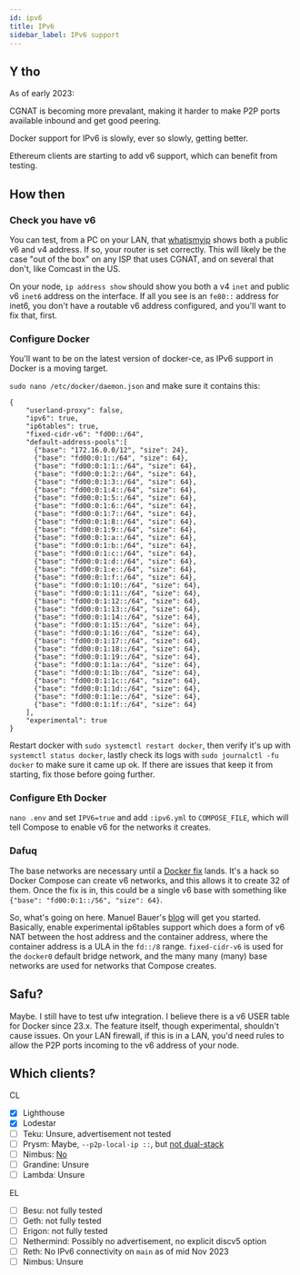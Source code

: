 ```yaml
---
id: ipv6
title: IPv6
sidebar_label: IPv6 support
---
```


## Y tho

As of early 2023:

CGNAT is becoming more prevalant, making it harder to make P2P ports available inbound and get good peering.

Docker support for IPv6 is slowly, ever so slowly, getting better.

Ethereum clients are starting to add v6 support, which can benefit from testing.

## How then

### Check you have v6

You can test, from a PC on your LAN, that [whatismyip](https://whatismyip.com) shows both a public v6 and v4 address.
If so, your router is set correctly. This will likely be the case "out of the box" on any ISP that uses CGNAT, and on
several that don't, like Comcast in the US.

On your node, `ip address show` should show you both a v4 `inet` and public v6 `inet6` address on the interface. If
all you see is an `fe80::` address for inet6, you don't have a routable v6 address configured, and you'll want to fix
that, first.

### Configure Docker

You'll want to be on the latest version of docker-ce, as IPv6 support in Docker is a moving target.

`sudo nano /etc/docker/daemon.json` and make sure it contains this:

```
{
    "userland-proxy": false,
    "ipv6": true,
    "ip6tables": true,
    "fixed-cidr-v6": "fd00::/64",
    "default-address-pools":[
      {"base": "172.16.0.0/12", "size": 24},
      {"base": "fd00:0:1::/64", "size": 64},
      {"base": "fd00:0:1:1::/64", "size": 64},
      {"base": "fd00:0:1:2::/64", "size": 64},
      {"base": "fd00:0:1:3::/64", "size": 64},
      {"base": "fd00:0:1:4::/64", "size": 64},
      {"base": "fd00:0:1:5::/64", "size": 64},
      {"base": "fd00:0:1:6::/64", "size": 64},
      {"base": "fd00:0:1:7::/64", "size": 64},
      {"base": "fd00:0:1:8::/64", "size": 64},
      {"base": "fd00:0:1:9::/64", "size": 64},
      {"base": "fd00:0:1:a::/64", "size": 64},
      {"base": "fd00:0:1:b::/64", "size": 64},
      {"base": "fd00:0:1:c::/64", "size": 64},
      {"base": "fd00:0:1:d::/64", "size": 64},
      {"base": "fd00:0:1:e::/64", "size": 64},
      {"base": "fd00:0:1:f::/64", "size": 64},
      {"base": "fd00:0:1:10::/64", "size": 64},
      {"base": "fd00:0:1:11::/64", "size": 64},
      {"base": "fd00:0:1:12::/64", "size": 64},
      {"base": "fd00:0:1:13::/64", "size": 64},
      {"base": "fd00:0:1:14::/64", "size": 64},
      {"base": "fd00:0:1:15::/64", "size": 64},
      {"base": "fd00:0:1:16::/64", "size": 64},
      {"base": "fd00:0:1:17::/64", "size": 64},
      {"base": "fd00:0:1:18::/64", "size": 64},
      {"base": "fd00:0:1:19::/64", "size": 64},
      {"base": "fd00:0:1:1a::/64", "size": 64},
      {"base": "fd00:0:1:1b::/64", "size": 64},
      {"base": "fd00:0:1:1c::/64", "size": 64},
      {"base": "fd00:0:1:1d::/64", "size": 64},
      {"base": "fd00:0:1:1e::/64", "size": 64},
      {"base": "fd00:0:1:1f::/64", "size": 64}
    ],
    "experimental": true
}
```

Restart docker with `sudo systemctl restart docker`, then verify it's up with `systemctl status docker`, lastly check
its logs with `sudo journalctl -fu docker` to make sure it came up ok. If there are issues that keep it from starting,
fix those before going further.

### Configure Eth Docker

`nano .env` and set `IPV6=true` and add `:ipv6.yml` to `COMPOSE_FILE`, which will tell Compose to enable
v6 for the networks it creates.

### Dafuq

The base networks are necessary until a [Docker fix](https://github.com/moby/moby/pull/43033) lands.
It's a hack so Docker Compose can create v6 networks, and this allows it to create 32 of them. Once the fix is in,
this could be a single v6 base with something like `{"base": "fd00:0:1::/56", "size": 64}`.

So, what's going on here. Manuel Bauer's [blog](https://www.manuel-bauer.net/blog/docker-with-full-ipv6-support) will
get you started. Basically, enable experimental ip6tables support which does a form of v6 NAT between the host address
and the container address, where the container address is a ULA in the `fd::/8` range. `fixed-cidr-v6` is used for the
`docker0` default bridge network, and the many many (many) base networks are used for networks that Compose creates.

## Safu?

Maybe. I still have to test ufw integration. I believe there is a v6 USER table for Docker since 23.x. The feature
itself, though experimental, shouldn't cause issues. On your LAN firewall, if this is in a LAN, you'd need rules to
allow the P2P ports incoming to the v6 address of your node.

## Which clients?

CL

- [x] Lighthouse
- [x] Lodestar
- [ ] Teku: Unsure, advertisement not tested
- [ ] Prysm: Maybe, `--p2p-local-ip ::`, but [not dual-stack](https://github.com/prysmaticlabs/prysm/issues/12303)
- [ ] Nimbus: [No](https://github.com/status-im/nimbus-eth2/issues/4839)
- [ ] Grandine: Unsure
- [ ] Lambda: Unsure

EL

- [ ] Besu: not fully tested
- [ ] Geth: not fully tested
- [ ] Erigon: not fully tested
- [ ] Nethermind: Possibly no advertisement, no explicit discv5 option
- [ ] Reth: No IPv6 connectivity on `main` as of mid Nov 2023
- [ ] Nimbus: Unsure
